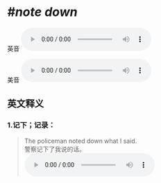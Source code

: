 # ***\#note down*** 
英音
<audio src="./media/note down1_AAC.aac" controls="controls"></audio>

美音
<audio src="./media/note down2_AAC.aac" controls="controls"></audio>



  

英文释义
---
### 1.**记下；记录：**  

 > The policeman noted down what I said.  
 > 警察记下了我说的话。    
<audio src="./media/note-11.aac" controls="controls"></audio>


